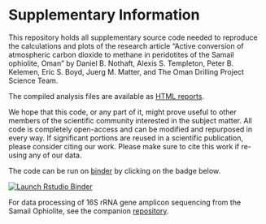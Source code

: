 # Supplementary Information

This repository holds all supplementary source code needed to reproduce the calculations and plots of the research article “Active conversion of atmospheric carbon dioxide to methane in peridotites of the Samail ophiolite, Oman” by Daniel B. Nothaft, Alexis S. Templeton, Peter B. Kelemen, Eric S. Boyd, Juerg M. Matter, and The Oman Drilling Project Science Team.

The compiled analysis files are available as [HTML reports](https://danote.github.io/Oman-14CH4/).

We hope that this code, or any part of it, might prove useful to other members of the scientific community interested in the subject matter. All code is completely open-access and can be modified and repurposed in every way. If significant portions are reused in a scientific publication, please consider citing our work. Please make sure to cite this work if re-using any of our data.

The code can be run on [binder](https://mybinder.org/v2/gh/danote/Oman-packers-2018-2019/master) by clicking on the badge below.

<!-- badges: start -->
[![Launch Rstudio Binder](http://mybinder.org/badge_logo.svg)](https://mybinder.org/v2/gh/danote/Oman-14CH4/master?urlpath=rstudio)
<!-- badges: end -->

For data processing of 16S rRNA gene amplicon sequencing from the Samail Ophiolite, see the companion [repository](https://github.com/danote/Samail_16S_compilation).
